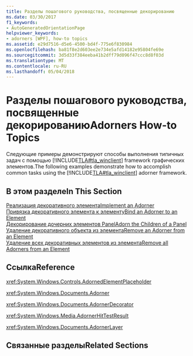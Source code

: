 ```yaml
---
title: Разделы пошагового руководства, посвященные декорированию
ms.date: 03/30/2017
f1_keywords:
- AutoGeneratedOrientationPage
helpviewer_keywords:
- adorners [WPF], how-to topics
ms.assetid: e29d7516-d5e6-4500-bd4f-775e6f830984
ms.openlocfilehash: ba81f8e2d603ee2e734e5afd14182e95804fe69e
ms.sourcegitcommit: 3d5d33f384eeba41b2dff79d096f47ccc8d8f03d
ms.translationtype: MT
ms.contentlocale: ru-RU
ms.lasthandoff: 05/04/2018
---
```

# <a name="adorners-how-to-topics"></a><span data-ttu-id="1a8a6-102">Разделы пошагового руководства, посвященные декорированию</span><span class="sxs-lookup"><span data-stu-id="1a8a6-102">Adorners How-to Topics</span></span>
<span data-ttu-id="1a8a6-103">Следующие примеры демонстрируют способы выполнения типичных задач с помощью [!INCLUDE[TLA#tla_winclient](../../../../includes/tlasharptla-winclient-md.md)] framework графических элементов.</span><span class="sxs-lookup"><span data-stu-id="1a8a6-103">The following examples demonstrate how to accomplish common tasks using the [!INCLUDE[TLA#tla_winclient](../../../../includes/tlasharptla-winclient-md.md)] adorner framework.</span></span>  
  
## <a name="in-this-section"></a><span data-ttu-id="1a8a6-104">В этом разделе</span><span class="sxs-lookup"><span data-stu-id="1a8a6-104">In This Section</span></span>  
 [<span data-ttu-id="1a8a6-105">Реализация декоративного элемента</span><span class="sxs-lookup"><span data-stu-id="1a8a6-105">Implement an Adorner</span></span>](../../../../docs/framework/wpf/controls/how-to-implement-an-adorner.md)  
 [<span data-ttu-id="1a8a6-106">Привязка декоративного элемента к элементу</span><span class="sxs-lookup"><span data-stu-id="1a8a6-106">Bind an Adorner to an Element</span></span>](../../../../docs/framework/wpf/controls/how-to-bind-an-adorner-to-an-element.md)  
 [<span data-ttu-id="1a8a6-107">Декорирование дочерних элементов Panel</span><span class="sxs-lookup"><span data-stu-id="1a8a6-107">Adorn the Children of a Panel</span></span>](../../../../docs/framework/wpf/controls/how-to-adorn-the-children-of-a-panel.md)  
 [<span data-ttu-id="1a8a6-108">Удаление декоративного объекта из элемента</span><span class="sxs-lookup"><span data-stu-id="1a8a6-108">Remove an Adorner from an Element</span></span>](../../../../docs/framework/wpf/controls/how-to-remove-an-adorner-from-an-element.md)  
 [<span data-ttu-id="1a8a6-109">Удаление всех декоративных элементов из элемента</span><span class="sxs-lookup"><span data-stu-id="1a8a6-109">Remove all Adorners from an Element</span></span>](../../../../docs/framework/wpf/controls/how-to-remove-all-adorners-from-an-element.md)  
  
## <a name="reference"></a><span data-ttu-id="1a8a6-110">Ссылка</span><span class="sxs-lookup"><span data-stu-id="1a8a6-110">Reference</span></span>  
 <xref:System.Windows.Controls.AdornedElementPlaceholder>  
  
 <xref:System.Windows.Documents.Adorner>  
  
 <xref:System.Windows.Documents.AdornerDecorator>  
  
 <xref:System.Windows.Media.AdornerHitTestResult>  
  
 <xref:System.Windows.Documents.AdornerLayer>  
  
## <a name="related-sections"></a><span data-ttu-id="1a8a6-111">Связанные разделы</span><span class="sxs-lookup"><span data-stu-id="1a8a6-111">Related Sections</span></span>

